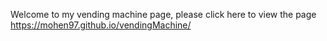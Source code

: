 Welcome to my vending machine page, please click here to view the page https://mohen97.github.io/vendingMachine/
